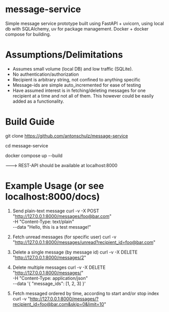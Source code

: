 # message-service
Simple message service prototype built using FastAPI + uvicorn, using local db with SQLAlchemy, uv for package management. Docker + docker compose for building.

# Assumptions/Delimitations
- Assumes small volume (local DB) and low traffic (SQLite).
- No authentication/authorization
- Recipient is arbitrary string, not confined to anything specific
- Message-ids are simple auto_incremented for ease of testing
- Have assumed interest is in fetching/deleting messages for one recipient at a time and not all of them. This however could be easily added as a functionality.

# Build Guide
git clone https://github.com/antonschulz/message-service

cd message-service

docker compose up --build

---> REST-API should be available at localhost:8000

# Example Usage (or see localhost:8000/docs)
1. Send plain-text message
curl -v -X POST "http://127.0.0.1:8000/messages/foo@bar.com" \
     -H "Content-Type: text/plain" \
     --data "Hello, this is a test message!"

2. Fetch unread messages (for specific user)
curl -v "http://127.0.0.1:8000/messages/unread?recipient_id=foo@bar.com"

3. Delete a single message (by message id)
curl -v -X DELETE "http://127.0.0.1:8000/messages/2"

4. Delete multiple messages
curl -v -X DELETE "http://127.0.0.1:8000/messages/" \
     -H "Content-Type: application/json" \
     --data '{
       "message_ids": [1, 2, 3]
     }'

5. Fetch messaged ordered by time, according to start and/or stop index
curl -v "http://127.0.0.1:8000/messages/?recipient_id=foo@bar.com&skip=0&limit=10"



